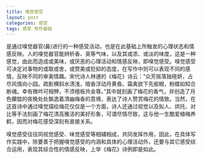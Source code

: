 ```yaml
---
title: 嗅觉感受
layout: post
categories: 感受
tags: 感受 写作基础
---
```


是通过嗅觉器官(鼻)进行的一种感受活动，也是在此基础上所触发的心理状态和情感反映。人的嗅觉器官能辨析香、臭等气味，以及其或浓、或淡的味度，这是一种感觉，由此而造成或美味，或厌恶的心理活动和情感反映，即嗅觉感受。嗅觉感受可决定对事物的或取或舍，或赞美或贬抑的态度，在写作中则可以表现不同的感情，反映不同的审美情趣。宋代诗人林逋的《梅花》诗云：“众芳摇落独暄妍，占尽风情向小园。疏影横斜水清浅，暗香浮动月黄昏。霜禽欲下先偷眼，粉蝶如知合断魂。幸有微吟可相狎，不须檀板共金尊。”其中就刻画了梅花的香气，并创造了月色朦胧的夜晚处处飘逸着清幽梅香的意境，表达了诗人赞赏梅花的情致。当然，在这首诗中通过嗅觉描绘梅花仅仅是一个方面，诗人还通过视觉以及拟人、烘托、对比等手法刻画了梅花清高雅洁的美好形象，可谓尽情尽致，这与他一生酷爱植梅养鹤，因而对梅花感受深刻有直接关系。

嗅觉感受往往同视觉感受、味觉感受等相辅相成，共同发挥作用，因此，在具体写作实践中，除要善于把握嗅觉感受的内涵和具体的心理活动外，还要与其它感受综合运用，表现其综合性的情感反映，上举《梅花》诗例即是如此。 